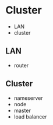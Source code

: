 # Cluster

- LAN
- cluster

## LAN

- router

## Cluster

- nameserver
- node
- master
- load balancer
